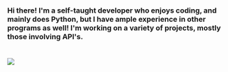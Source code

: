 ### Hi there! I'm a self-taught developer who enjoys coding, and mainly does Python, but I have ample experience in other programs as well! I'm working on a variety of projects, mostly those involving API's.

# ![](https://komarev.com/ghpvc/?username=DocEmerald&color=blue)

<!--
**DocEmerald/DOcEmerald** is a ✨ _special_ ✨ repository because its `README.md` (this file) appears on your GitHub profile.

Here are some ideas to get you started:

- 🔭 I’m currently working on ...
- 🌱 I’m currently learning ...
- 👯 I’m looking to collaborate on ...
- 🤔 I’m looking for help with ...
- 💬 Ask me about ...
- 📫 How to reach me: ...
- 😄 Pronouns: ...
- ⚡ Fun fact: ...
-->
